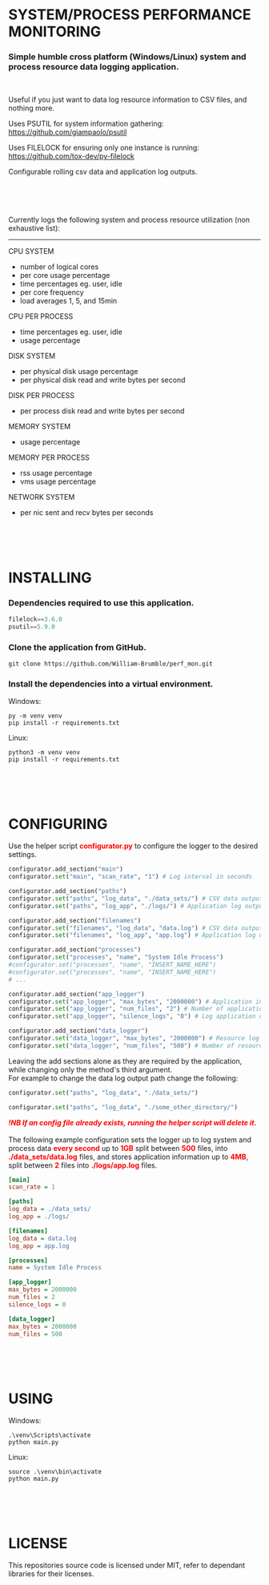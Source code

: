 # SYSTEM/PROCESS PERFORMANCE MONITORING
### Simple humble cross platform (Windows/Linux) system and process resource data logging application.

<br>

Useful if you just want to data log resource information to CSV files, and nothing more.

Uses PSUTIL for system information gathering: https://github.com/giampaolo/psutil

Uses FILELOCK for ensuring only one instance is running: https://github.com/tox-dev/py-filelock

Configurable rolling csv data and application log outputs.

<br>
<br>
<br>

Currently logs the following system and process resource utilization (non exhaustive list):
___

CPU SYSTEM
 - number of logical cores
 - per core usage percentage
 - time percentages eg. user, idle
 - per core frequency
 - load averages 1, 5, and 15min

CPU PER PROCESS
 - time percentages eg. user, idle
 - usage percentage

DISK SYSTEM
 - per physical disk usage percentage
 - per physical disk read and write bytes per second

DISK PER PROCESS
 - per process disk read and write bytes per second

MEMORY SYSTEM
 - usage percentage

MEMORY PER PROCESS
 - rss usage percentage
 - vms usage percentage

NETWORK SYSTEM
- per nic sent and recv bytes per seconds

<br>
<br>
<br>

# INSTALLING
### Dependencies required to use this application.
```python
filelock==3.6.0
psutil==5.9.0
```

### Clone the application from GitHub.
```
git clone https://github.com/William-Brumble/perf_mon.git
```

### Install the dependencies into a virtual environment.
Windows:
```
py -m venv venv
pip install -r requirements.txt
```

Linux:
```
python3 -m venv venv
pip install -r requirements.txt
```
<br>
<br>
<br>

# CONFIGURING
Use the helper script <span style="color:red">**configurator.py**</span> to configure the logger to the desired settings.

```python
configurator.add_section("main")
configurator.set("main", "scan_rate", "1") # Log interval in seconds

configurator.add_section("paths")
configurator.set("paths", "log_data", "./data_sets/") # CSV data output directory
configurator.set("paths", "log_app", "./logs/") # Application log output directory

configurator.add_section("filenames")
configurator.set("filenames", "log_data", "data.log") # CSV data output file names
configurator.set("filenames", "log_app", "app.log") # Application log output file name

configurator.add_section("processes")
configurator.set("processes", "name", "System Idle Process")
#configurator.set("processes", "name", "INSERT_NAME_HERE")
#configurator.set("processes", "name", "INSERT_NAME_HERE")
# ...

configurator.add_section("app_logger")
configurator.set("app_logger", "max_bytes", "2000000") # Application information log file sizes
configurator.set("app_logger", "num_files", "2") # Number of application information log files
configurator.set("app_logger", "silence_logs", "0") # Log application data? 0 for no, 1 for yes

configurator.add_section("data_logger")
configurator.set("data_logger", "max_bytes", "2000000") # Resource log file sizes
configurator.set("data_logger", "num_files", "500") # Number of resource log files
```
Leaving the add sections alone as they are required by the application, while changing only the method's third argument.\
For example to change the data log output path change the following:

```python
configurator.set("paths", "log_data", "./data_sets/")
```

```python
configurator.set("paths", "log_data", "./some_other_directory/")
```
<span style="color:red">***!NB If an config file already exists, running the helper script will delete it.***</span>\
<br>
The following example configuration sets the logger up to log system and process data <span style="color:red">**every second**</span> up to <span style="color:red">**1GB**</span> split between <span style="color:red">**500**</span> files, into <span style="color:red">**./data_sets/data.log**</span> files, and stores application information up to <span style="color:red">**4MB**</span>, split between <span style="color:red">**2**</span> files into <span style="color:red">**./logs/app.log**</span> files.

```ini
[main]
scan_rate = 1

[paths]
log_data = ./data_sets/
log_app = ./logs/

[filenames]
log_data = data.log
log_app = app.log

[processes]
name = System Idle Process

[app_logger]
max_bytes = 2000000
num_files = 2
silence_logs = 0

[data_logger]
max_bytes = 2000000
num_files = 500
```
<br>
<br>
<br>

# USING
Windows:
```
.\venv\Scripts\activate
python main.py
```
Linux:
```
source .\venv\bin\activate
python main.py
```

<br>
<br>
<br>

# LICENSE
This repositories source code is licensed under MIT, refer to dependant libraries for their licenses.